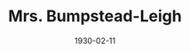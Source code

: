 ---
title: Mrs. Bumpstead-Leigh
date: 1930-02-11
closing_date: 
layout: productions
featured_image: 
image_caption:
image_credit:
playbill:
category:
Theatre: Theatre Jacksonville
cast:
  Mrs. Bumpstead-Leigh: Winifred Snowden
  Mrs. De Salle: Carrie H. Pullen
  Geoffrey Rawson: Dick Grether
  Mr. Leavitt: E.A. Griffith
  Mrs. Leavitt: May Mackinnon
  Miss Rawson: Gertrude F. Jacobi
  Justin Rawson: Gordon McCauley
  Kitson: Grover Stroh
  Peter Swallow: Harry Lewis
  Nina: Louise Twitty
  Violet De Salle: Theresa Mead
  Anthony Rawson: William G. Jeacle
crew:
  Director: Ella Macklin
  Props: Lillian Allderdice
understudies:
orchestra:
external_links:
---